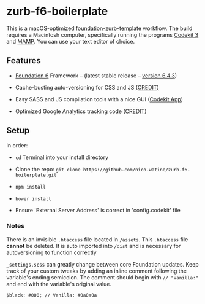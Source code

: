 # zurb-f6-boilerplate

This is a macOS-optimized [foundation-zurb-template](https://github.com/zurb/foundation-zurb-template) workflow. The build requires a Macintosh computer, specifically running the programs [Codekit 3](https://incident57.com/codekit/index.html) and [MAMP](https://www.mamp.info/en/). You can use your text editor of choice.

## Features

* [Foundation 6](http://foundation.zurb.com/sites.html) Framework – (latest stable release – [version 6.4.3](https://github.com/zurb/foundation-sites/releases/tag/v6.4.3))

* Cache-busting auto-versioning for CSS and JS [(CREDIT)](http://www.particletree.com/notebook/automatically-version-your-css-and-javascript-files/)

* Easy SASS and JS compilation tools with a nice GUI ([Codekit App](https://incident57.com/codekit/index.html))

* Optimized Google Analytics tracking code ([CREDIT](https://github.com/h5bp/html5-boilerplate/pull/1660#issuecomment-89815017))

## Setup
In order:

* `cd` Terminal into your install directory

* Clone the repo: `git clone https://github.com/nico-watine/zurb-f6-boilerplate.git`

* `npm install`

* `bower install`

* Ensure 'External Server Address' is correct in 'config.codekit' file

### Notes
There is an invisible `.htaccess` file located in `/assets`. This `.htaccess` file **cannot** be deleted. It is auto imported into `/dist` and is necessary for autoversioning to function correctly

`_settings.scss` can greatly change between core Foundation updates. Keep track of your custom tweaks by adding an inline comment following the variable's ending semicolon. The comment should begin with `// "Vanilla:"` and end with the variable's original value.

`$black: #000; // Vanilla: #0a0a0a`
